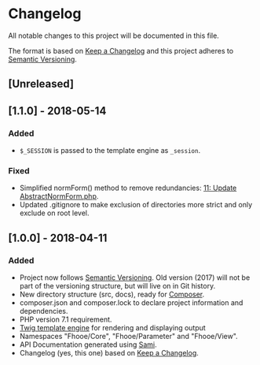 # Changelog
All notable changes to this project will be documented in this file.

The format is based on [Keep a Changelog](http://keepachangelog.com/en/1.0.0/)
and this project adheres to [Semantic Versioning](http://semver.org/spec/v2.0.0.html).

## [Unreleased]

## [1.1.0] - 2018-05-14
### Added
- `$_SESSION` is passed to the template engine as `_session`.

### Fixed
- Simplified normForm() method to remove redundancies: [11: Update AbstractNormForm.php](https://github.com/Digital-Media/normform/pull/11).
- Updated .gitignore to make exclusion of directories more strict and only exclude on root level.

## [1.0.0] - 2018-04-11
### Added
- Project now follows [Semantic Versioning](http://semver.org/spec/v2.0.0.html). Old version (2017) will not be part of the versioning structure, but will live on in Git history.
- New directory structure (src, docs), ready for [Composer](https://getcomposer.org/).
- composer.json and composer.lock to declare project information and dependencies.
- PHP version 7.1 requirement.
- [Twig template engine](https://github.com/twigphp/Twig) for rendering and displaying output
- Namespaces "Fhooe/Core", "Fhooe/Parameter" and "Fhooe/View".
- API Documentation generated using [Sami](https://github.com/FriendsOfPHP/Sami). 
- Changelog (yes, this one) based on [Keep a Changelog](http://keepachangelog.com/en/1.0.0/).
